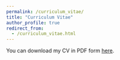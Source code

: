 ```yaml
---
permalink: /curriculum_vitae/
title: "Curriculum Vitae"
author_profile: true
redirect_from:
  - /curriculum_vitae.html
---
```


You can download my CV in PDF form [here](../files/curriculum_vitae).

